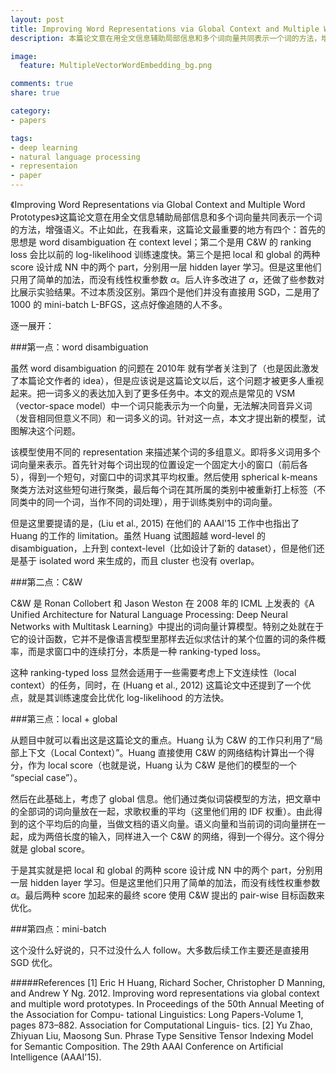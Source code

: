 ```yaml
---
layout: post
title: Improving Word Representations via Global Context and Multiple Word Prototypes
description: 本篇论文意在用全文信息辅助局部信息和多个词向量共同表示一个词的方法，增强语义。不止如此，在我看来，这篇论文最重要的地方有四个：首先的思想是 word disambiguation 在 context level；第二个是用 C&W 的 ranking loss 会比以前的 log-likelihood 训练速度快。第三个是把 local 和 global 的两种 score 设计成 NN 中的两个 part，分别用一层 hidden layer 学习。但是这里他们只用了简单的加法，而没有线性权重参数 $\alpha$。后人许多改进了 $\alpha$，还做了些参数对比展示实验结果。不过本质没区别。第四个是他们并没有直接用 SGD，二是用了 1000 的 mini-batch L-BFGS，这点好像追随的人不多。

image:
  feature: MultipleVectorWordEmbedding_bg.png

comments: true
share: true

category:
- papers

tags:
- deep learning
- natural language processing
- representaion
- paper
---
```


《Improving Word Representations via Global Context and Multiple Word Prototypes》这篇论文意在用全文信息辅助局部信息和多个词向量共同表示一个词的方法，增强语义。不止如此，在我看来，这篇论文最重要的地方有四个：首先的思想是 word disambiguation 在 context level；第二个是用 C&W 的 ranking loss 会比以前的 log-likelihood 训练速度快。第三个是把 local 和 global 的两种 score 设计成 NN 中的两个 part，分别用一层 hidden layer 学习。但是这里他们只用了简单的加法，而没有线性权重参数 $\alpha$。后人许多改进了 $\alpha$，还做了些参数对比展示实验结果。不过本质没区别。第四个是他们并没有直接用 SGD，二是用了 1000 的 mini-batch L-BFGS，这点好像追随的人不多。


逐一展开：


###第一点：word disambiguation

虽然 word disambiguation 的问题在 2010年 就有学者关注到了（也是因此激发了本篇论文作者的 idea），但是应该说是这篇论文以后，这个问题才被更多人重视起来。把一词多义的表达加入到了更多任务中。本文的观点是常见的 VSM（vector-space model）中一个词只能表示为一个向量，无法解决同音异义词（发音相同但意义不同）和一词多义的词。针对这一点，本文才提出新的模型，试图解决这个问题。

该模型使用不同的 representation 来描述某个词的多组意义。即将多义词用多个词向量来表示。首先针对每个词出现的位置设定一个固定大小的窗口（前后各5），得到一个短句，对窗口中的词求其平均权重。然后使用 spherical k-means 聚类方法对这些短句进行聚类，最后每个词在其所属的类别中被重新打上标签（不同类中的同一个词，当作不同的词处理），用于训练类别中的词向量。

但是这里要提请的是，(Liu et al., 2015) 在他们的 AAAI'15 工作中也指出了 Huang 的工作的 limitation。虽然 Huang 试图超越 word-level 的 disambiguation，上升到 context-level（比如设计了新的 dataset），但是他们还是基于 isolated word 来生成的，而且 cluster 也没有 overlap。




###第二点：C&W

C&W 是 Ronan Collobert 和 Jason Weston 在 2008 年的 ICML 上发表的《A Unified Architecture for Natural Language Processing: Deep Neural Networks with Multitask Learning》中提出的词向量计算模型。特别之处就在于它的设计函数，它并不是像语言模型里那样去近似求估计的某个位置的词的条件概率，而是求窗口中的连续打分，本质是一种 ranking-typed loss。

这种 ranking-typed loss 显然会适用于一些需要考虑上下文连续性（local context）的任务，同时，在 (Huang et al., 2012) 这篇论文中还提到了一个优点，就是其训练速度会比优化 log-likelihood 的方法快。



###第三点：local + global

从题目中就可以看出这是这篇论文的重点。Huang 认为 C&W 的工作只利用了“局部上下文（Local Context）”。Huang 直接使用 C&W 的网络结构计算出一个得分，作为 local score（也就是说，Huang 认为 C&W 是他们的模型的一个 “special case”）。　

然后在此基础上，考虑了 global 信息。他们通过类似词袋模型的方法，把文章中的全部词的词向量放在一起，求歌权重的平均（这里他们用的 IDF 权重）。由此得到的这个平均后的向量，当做文档的语义向量。语义向量和当前词的词向量拼在一起，成为两倍长度的输入，同样进入一个 C&W 的网络，得到一个得分。这个得分就是 global score。

于是其实就是把 local 和 global 的两种 score 设计成 NN 中的两个 part，分别用一层 hidden layer 学习。但是这里他们只用了简单的加法，而没有线性权重参数 $\alpha$。最后两种 score 加起来的最终 score 使用 C&W 提出的 pair-wise 目标函数来优化。



###第四点：mini-batch 

这个没什么好说的，只不过没什么人 follow。大多数后续工作主要还是直接用 SGD 优化。




#####References
[1] Eric H Huang, Richard Socher, Christopher D Manning, and Andrew Y Ng. 2012. Improving word representations via global context and multiple word prototypes. In Proceedings of the 50th Annual Meeting of the Association for Compu- tational Linguistics: Long Papers-Volume 1, pages 873–882. Association for Computational Linguis- tics.
[2] Yu Zhao, Zhiyuan Liu, Maosong Sun. Phrase Type Sensitive Tensor Indexing Model for Semantic Composition. The 29th AAAI Conference on Artificial Intelligence (AAAI'15).

